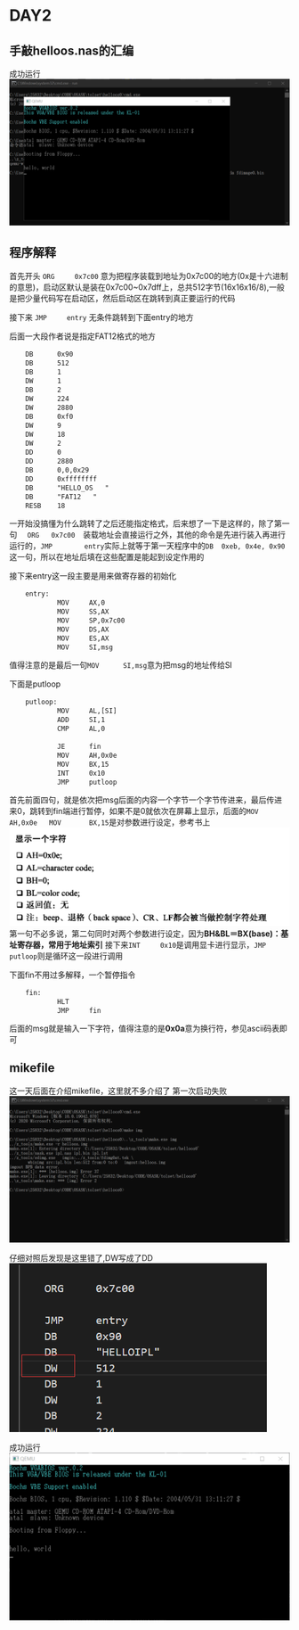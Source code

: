 # DAY2

## 手敲helloos.nas的汇编

成功运行
![图 1](../images/7688be8c169a33f3feaec69ba50e672647ba743ccbb1423a81fabd735f78780f.png)  

## 程序解释

首先开头
`
ORG		0x7c00
`
意为把程序装载到地址为0x7c00的地方(0x是十六进制的意思)，启动区默认是装在0x7c00~0x7dff上，总共512字节(16x16x16/8),一般是把少量代码写在启动区，然后启动区在跳转到真正要运行的代码

接下来
`
JMP		entry
`
无条件跳转到下面entry的地方

后面一大段作者说是指定FAT12格式的地方
```
	DB		0x90
	DB		512
	DB		1
	DW		1
	DB		2
	DW		224
	DW		2880
	DB		0xf0
	DW		9
	DW		18
	DW		2
	DD		0
	DD		2880
	DB		0,0,0x29
	DD		0xffffffff
	DB		"HELLO_OS   "
	DB		"FAT12   "
	RESB	18
```

一开始没搞懂为什么跳转了之后还能指定格式，后来想了一下是这样的，除了第一句 `   ORG	0x7c00   `装载地址会直接运行之外，其他的命令是先进行装入再进行运行的，`JMP		entry`实际上就等于第一天程序中的`DB	0xeb, 0x4e, 0x90`这一句，所以在地址后填在这些配置是能起到设定作用的

接下来entry这一段主要是用来做寄存器的初始化

```
	entry:
			MOV		AX,0
			MOV		SS,AX
			MOV		SP,0x7c00
			MOV		DS,AX
			MOV		ES,AX
			MOV		SI,msg
```

值得注意的是最后一句`MOV		SI,msg`意为把msg的地址传给SI

下面是putloop
```
	putloop:
			MOV		AL,[SI]
			ADD		SI,1
			CMP		AL,0

			JE		fin
			MOV		AH,0x0e
			MOV		BX,15
			INT		0x10
			JMP		putloop
```
首先前面四句，就是依次把msg后面的内容一个字节一个字节传进来，最后传进来0，跳转到fin端进行暂停，如果不是0就依次在屏幕上显示，后面的`MOV		AH,0x0e   MOV		BX,15`是对参数进行设定，参考书上
![图 1](../images/7f6e2778d8232f2e5b0ea3c4d89a2b022141383e59b2f91c6dd64eea4ac3e839.png)  
第一句不必多说，第二句同时对两个参数进行设定，因为**BH&BL＝BX(base)：基址寄存器，常用于地址索引**
接下来`INT		0x10`是调用显卡进行显示，`JMP		putloop`则是循环这一段进行调用

下面fin不用过多解释，一个暂停指令
```
	fin:
			HLT
			JMP		fin
```
后面的msg就是输入一下字符，值得注意的是**0x0a**意为换行符，参见ascii码表即可

## mikefile

这一天后面在介绍mikefile，这里就不多介绍了
第一次启动失败
![图 2](../images/ad743d6c9d22c32e4bf0e989cb7dedc4cc7678f807a7302ebaf16e619c77a255.png)  

仔细对照后发现是这里错了,DW写成了DD
![图 3](../images/96c81ec105c9d888acf2dca21f21e2be237ff0e3148c8600516e2dcd739ff00f.png)  

成功运行
![图 4](../images/f02037d97a782cb24f6cf042daaa5ca06823e531125a8034fa033b8ba31053f2.png)  
